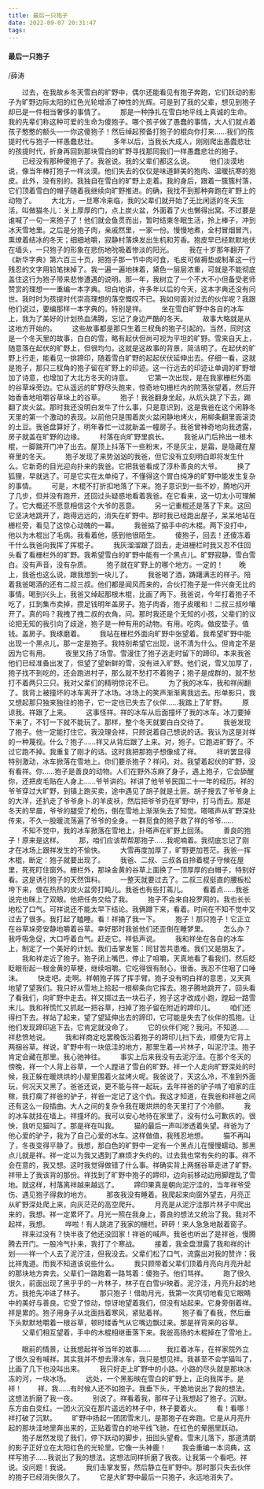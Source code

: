 ```yaml
---
title: 最后一只狍子
date: 2022-09-07 20:31:47
tags:
---
```


#### 最后一只狍子

/薛涛



　　过去，在我故乡冬天雪白的旷野中，偶尔还能看见有狍子奔跑，它们跃动的影子为旷野边际太阳的红色光轮增添了神性的光辉。可是到了我的父辈，想见到狍子却已是一件相当奢侈的事情了。
　　那是一种挣扎在雪白地平线上真诚的生命。我的先辈们称这种可爱的生命为傻狍子。哪个孩子做了愚蠢的事情，大人们就点着孩子憨憨的额头—一你这傻狍子！然后绰起预备打狍子的棍向你打来……我们的孩提时代与狍子一样愚蠢悲壮。
　　多年以后，当我长大成人，刚刚爬出愚蠹悲壮的孩提时代，折身再回到那块雪白的旷野寻找那同我们一样愚蠢悲壮的狍子。
　　已经没有那种傻狍子了。我爸说。我的父辈们都这么说。
　　他们淡漠地说，像当年棒打狍子一样淡漠。他们失去的仅仅是味道鲜美的狍肉、温暖抗寒的狍皮。此外，没有别的。我独自在雪白的旷野上走着。我的身后，跟着一簇簇村落，它们顶着雪白的帽子随着我继续向旷野推进。的确，我找不到那种奔跑在旷野上的动物了。
　　大北方，一旦寒冷来临，我的父辈们就开始了无比闲适的冬天生活，叫做猫冬儿：关上厚厚的门，点上炭火盆，外面着了火也懒得出窝。不过要是谁喊了一句一来狍子了！他们就会鱼贯而出，暂时结束冬眠生活，拎上棒子，冲到冰天雪地里。之后是分狍子肉，亲戚然里，一家一份。慢慢地煮，全村冒烟冒汽，熏燎着结冰的冬天；细细地嚼，寂静村落焕发出生机和芳香。狍皮早已经默默地伏在墙头，一只狍子的形象在悲伤地吮吸着惨淡的阳光。
　　我在十岁那年翻开了《新华字典》第六百三十页，把狍子那一节中肉可食，毛皮可做褥垫或制革这一行残忍的文字用铅笔抹掉了。我一遍一遍地抹着，黛色一层层浓重，可就是不能彻底盖住这行为狍子带来悲惨遭遇的说明。那一年，我树立了一个不大不小但备受老师赞赏的理想一一重编一本字典。坦白地讲，许多年以后的今天，这本字典还没有问世。我时时为孩提时代崇高理想的落空慨叹不已。我如何面对过去的伙伴呢？我跟他们说过，要编那样一本字典的。特别是祥。
　　坐在雪白旷野中各自的冰车上，我为了美好的计划热血沸腾，忘记了身边严酷的冬天。
　　故事大略就是从这地方开始的。
　　这些故事都是那只生着三杈角的狍子引起的。当然，同时这是一个冬天里的故事，白白的雪，略有起伏但尚可视为平坦的旷野。雪来自天上，随意落在起伏的旷野上，但很均匀。这就是这故事的背景，简洁明了。在起伏的旷野上行走，能看见一排蹄印，随着雪白旷野的起起伏伏延伸出去。仔细一看，这就是狍子，那只三杈角的狍子留在旷野上的印迹。这一行远去的印迹让单调的旷野增加了诗意，也增加了大北方冬天的诗意。
　　它第一次出现，是在我家栅栏外面的谷草垛旁边。它从遥远的旷野尽头跑来，惊奇地句栅栏内的院落张望着，然后开始香香地咀嚼谷草垛上的谷草。
　　狍子！我爸翻身坐起，从炕头跳了下去，踢翻了炭火盆。那时我还没明白发牛了什么事，只是意识到，这是我爸在这个闲静冬天里的第一个激动的表现。以前他只是围着炭火盆闲静地烤火，用柳条翻里面滚烫的土豆。我爸盘算好了，明年春忙一过就新盖一幢房子。我爸曾神奇地向我透露，房子就盖在旷野的边缘。
　　村落在向旷野里疯长。
　　我爸从门后拎出一根木棍，一脚踹开门冲了出去。屋顶上抖落下一些粉末，不是灰尘，是霜，是隐藏在屋脊里的冬天。
　　狍子发现了来势汹汹的我爸，但它没有立刻明白即将发生什么。它新奇的目光迎向扑来的我爸。它把我爸看成了淳朴善良的大爷。
　　换了狐狸，早就逃了。可是它实在太单纯了，不懂得这个胃白纯净的旷野中能发生复杂的事情。
　　可是，木棍不打折扣地落了下来。狍子意识到一些不妙，腾地闪开了几步，但并没有跑开，还回过头疑惑地看着我爸。在它看来，这一切太小可理解了。它大概还不愿意相信这个大爷的恶意。
　　另一记重棍还是落了下来。这回它坚决地跳开了，跑得远远的，消失在旷野中。那时我已经跑出屋子，呆呆地站在栅栏旁，看见了这惊心动魄的一幕。
　　我爸掂了掂手中的木棍。两下没打中，他以为木棍出了毛病。我看着他，感到他很陌生。
　　傻狍子，回去！还傻冻着千什么我爸向我挥了挥棍子。
　　我灰溜溜跟了回去，走进栅栏时我又忍不住回头看了看栅栏外的旷野。我希望雪白的旷野中能有一个黑点儿。旷野寂静，雪白雪白。没有声音，没有杂质。
　　狍子就在旷野上的哪个地方。一定的！
　　晚上，我爸也这么说，跟我想到一块儿了。
　　我爸喝了酒，踌躇满志的样子。陪着我爸喝酒的还有二叔三叔。他们都是闻风而来的，合伙打狍子是一件兴奋无比的事情。喝到兴头上，我爸又绰起那根木棍，比画了两下。我爸说，今年打着狍子不吃了，扛到集市卖掉，攒足钱明年盖房子。狍子肉香，狍子皮暖和！二叔三叔吵嚷开了。真的吗？我拽了拽二叔的衣角，问。那时我还是个无知的小孩，父辈们的议论把无知的我引向了歧途，狍子是一种有用的动物。有用。吃肉。做皮垫子。值钱。盖房子。我琢磨着。
　　我站在栅栏外面向旷野中张望着。我希望旷野中能出现一个黑点儿，那一定是狍子。我特别希望它出现，说不清为什么。但肯定不是因为它有用。
　　夜里又扬了场雪。雪漫住了狍子逃走时留下的蹄印。本来我爸他们已经准备出发了，但望了望新鲜的雪，没有进入旷野。他们说，雪又加厚了，狍子找不到吃的，还会跑进村子，那么就不愁打不着狍子；狍子是成群的，就不愁打不着两只三只。我对父辈们的精明惊诧不已。
　　为了我的冰车，我和祥闹翻了。我背上被撞坏的冰车离开了冰场。冰场上的笑声渐渐离我远去。形单影只，我又想起那只独来独往的狍子，它一定也已失去了伙伴……我踏上了旷野。
　　原谅我。祥跟了上来。
　　这事怪祥。祥的冰车从后面撞坏了我的冰车。冰刀要掉下来了，不钉一下就不能玩了。那样，整个冬天就要白白交待了。
　　我爸发现了狍子。他一定能打住它。我没理会祥，只顾说着自己想说的话。我认为这是对祥的一种蔑视。什么？狍子……祥又从背后跟了上来。对，狍子。它跑进旷野了。不过它跑不掉。我重复了刚才的话。这时我把那狍子想像成了祥。
　　祥听罢显得特别激动，冰车掀落在雪地上。你们要杀狍子？祥问。对。我望着起伏的旷野，没有看祥。你……狍子是善良的动物。人们在野外冻麻了身子，遇上狍子，它会舔醒你，还把皮毛贴在人身上……爷爷讲的。祥讲了他爷爷民国二十一年的经历。祥的爷爷穿过大旷野，到镇上跑买卖，途中遇见了胡子就是土匪。胡子搜去了爷爷身上的大洋，还扒走了爷爷身卜.的羊皮袄，然后把爷爷扔在旷野中，打马而去。那是冬天的早晨，爷爷的腿受了枪伤，倒在雪地上渐渐失去了知觉。嗒嗒声从旷野深处传来，不久一股暖流荡遍了爷爷的全身。一群觅食的狍子救了祥的爷爷……
　　不知不觉中，我的冰车掀落在雪地上，扑嗒声在旷野上回荡。
　　善良的狍子！原来是这样。
　　那，咱们应该帮帮那狍子……我呢喃着。我彻底忘记了刚才在冰场上跟祥发生的不愉快。
　　大雪再度加厚了，旷野更加苍茫。我爸一挥木棍，断定：狍子就要出现了。
　　我爸、二叔、三叔各自拎着棍子守候在屋里，死死盯住窗外。栅栏外，那垛金黄的谷草上面换了一顶厚厚的白帽子，特别好看。这是诱引狍子的天然饵料。
　　一整天就要过去了。二叔三叔挺直的腰板松垮下来，偎在热热的炭火盆旁打盹儿。我爸也有些打蔫儿。
　　看着点……我爸说完也眯上了双眼。他把任务交给了我。
　　狍子不会来自投罗网的。我也长长地松了口气。可祥说还不能太早下结论。我俩蹲下来，看着。时间在不知不觉中又过去了很多。我打起了瞌睡。看！祥捅了我一下。
　　狍子！那只狍子！它正立在谷草垛旁安静地嚼着谷草。幸好那时我爸他们还歪倒在睡梦里。
　　怎么办？我呼吸急促，大口呼着白气。赶走它。祥低声说。
　　我和祥坐在各自的冰车上，制定了一个美好的计划。我们击掌发誓：同甘苦共患难。我们又是朋友了。
　　我和祥走近了狍子。狍子闭上嘴巴，停止了咀嚼，天真地看了看我们，然后眨眨眼衔起一根金黄的草梗，继续咀嚼。它吃得很有耐心，很香。我忍不住咽了口唾沬。
　　快走吧。走啊。祥朝狍子挥了挥手臂。狍子没有明白祥的意思，又天真地望了望我们。我只好从雪地上拾起一根柳条向它挥去。狍子腾地跳开了，回头看了看我们，向旷野中走去。祥又掷过去一块石子，狍子这才改成小跑，蹚起一路雪末儿。我和祥慌忙又抓起一把谷草，扫掉了狍子留在附近的蹄印儿。
　　咱们还得扫下去。祥站了起来，望了望延伸出去的蹄印，它可能是失去了伙伴的孤狍。让他们发现蹄印追下去，它肯定就没命了。
　　它的伙伴们呢？我问。不知道……祥悲愤地说。
　　我和祥商定吃罢晚饭沿着狍子的蹄印儿扫下去，顺便为它背上两捆谷草。祥说，旷野中有一块低洼的地方，那里生着—片林子，叫泥泞洼。狍子肯定会藏在那里。我心驰神往。
　　事实上后来我没有去泥泞洼。在那个冬天的傍晚，祥一个人背上谷草，一个人蹚进了雪白的旷野。祥一个人走向旷野深处的时候，我正躲在暖烘烘的小屋里围着火盆烤火呢。我爸说了，天这么冷，不准到外面玩，何况天又黑了。爸爸还说，更不能与祥一起玩，去年祥爸的驴子啃了咱家的庄稼，我打瘸了祥爸的驴子，祥爸一定记了这个仇。我这才知道，在我爸和祥爸之间还有这么一段插曲。大人之间的复杂令我在暖烘烘的冬天里打了个冷颤。
　　我的冰车就挂在墙上。祥撞坏的。我可以安心地待在家里了，没有付么可歉疚的。很怏，我听见猫叫了。那是祥在叫我。
　　猫的最后一声叫渗透着失望。祥爸为了他心爱的驴子，我为了自己心爱的冰车。这样做值，我残忍地想。
　　猫不再叫了，冬夜变得平静了。我想，那白色的旷野中一定有一个黑点儿在慢慢蠕动。那黑点儿就是祥。祥一定以为我又遇到了麻烦才失约的。过去我也常有失约的事。祥不会在意的，我又想。这时我觉得做错了什么事。祥确实背上两捆谷草走进了旷野。祥带上了我该背的那份。祥找到了旷野中狍子的蹄印，边向前移动边用脚蹚乱了雪地。就这样，村落离祥越来越远了。
　　蹄印果真是朝向泥泞洼的，当年祥爷受伤、遇见狍子得救的地方。
　　那夜我没有睡着。我爬起来向窗外望去，月亮正从旷野深处爬上来，向灰茫茫的高空爬升。
　　月亮是从泥泞洼那片林子中爬出来的，我想。祥一定累坏了。月光一照在我身上，善良的想法又统治了我。我对不起祥，我想。
　　哗啦！有人跳进了我家的栅栏。砰砰！来人急急地敲着窗子。
　　祥来过没有？快半夜了他还没回家！祥爸的喊声。我爸也听出了是祥爸，慢腾腾去开门。一股冷气扑来，我打了个寒战。
　　接着，我全盘泄露了我和祥的计划——祥一个人去了泥泞洼，但我没去。父辈们松了口气，流露出对我的赞许：我比祥鬼道。而我不知道该说些什么。
　　我只顾带着父辈们顶着月亮向月亮升起的那块地方奔去。父辈们一路跑着一路骂着：傻狍子。他们骂祥。
　　跑了很久很久，前面出现了黑乎乎的一片林子，林子在白雪屮映着。泥泞洼，月亮升起的地方。我抢先冲进了林子。
　　那只狍子！借助月光，我第一次真切地看见它眼睛中的美好与善良。它受了惊动，惊讶地望着我们，但没有站起来。它身旁倒着祥。祥是累的。狍子用身子从北面挡着寒风，紧贴着祥。
　　狍子看了看我，然后垂下头默默地嚼着一根谷草，顿时缕香气从它嘴边飘过来。那是祥背来的谷草。
　　父辈们相互望着，手中的木棍相继垂落下来。我爸高扬的木棍掉在了雪地上。

　　眼前的情景，让我想起祥爷当年的故事……
　　我扛着冰车，在祥家院外立了很久没有喊祥。其实我并不想去滑冰车，我只是想见祥。我甚至不会学猫叫了，比画了几下也没叫出来。
　　我只好走上旷野中的小路。小路的尽头就是那块冰冻的河，一块冰场。
　　远处，一个黑影映在雪白的旷野上，正向我挥手。是祥！
　　祥，我……有时候人还不如狍子。我垂下头，干脆地说出了我的想法。这想法折磨了我一夜。
　　别说了。祥看着我，那样子让我想起了狍子。沉默。东方由白变红。一团火沉没在那片遥远的林子中，林子要着火。
　　看！看哪！祥打破了沉默。
　　旷野中扬起一团团雪末儿，是那狍子在奔跑。它是从月亮升起的那块洼地里奔出来的，正贴着雪白的地平线飞驰，在红色的晕圈里跃动。
　　狍子居然发现了我们，停下跃动的脚步，扭回头望肴。雪末儿落下，那道清朗的影子正好立在太阳红色的光轮里。它像一头神鹿！
　　我会重编一本词典，这样写狍子……我说出了我的想法。这想法同样折磨了我夜。让我第一个看吧。祥说。没问题！我说。
　　我们击掌发誓，然后静立在旷野中。那时那只失去伙伴的狍子已经消失很久了。
　　它是大旷野中最后一只狍子，永远地消失了。

